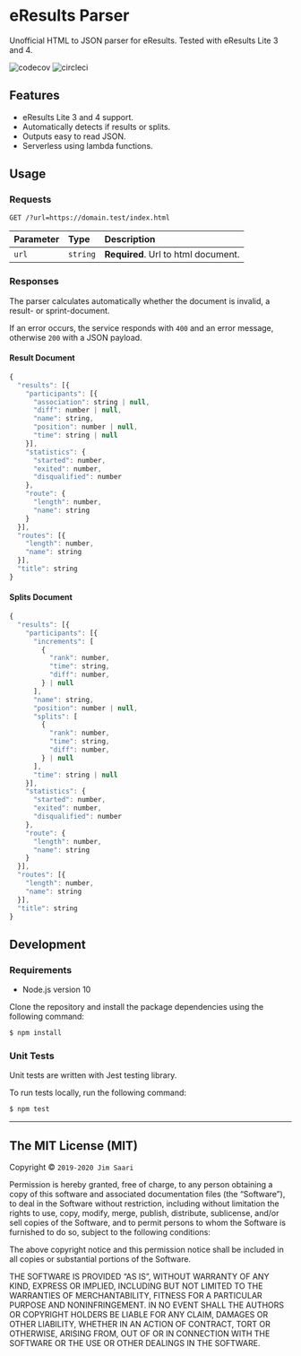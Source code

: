 # eResults Parser

Unofficial HTML to JSON parser for eResults. Tested with eResults Lite 3 and 4.

![codecov](https://img.shields.io/codecov/c/github/jsaari97/eresults-parser)
![circleci](https://img.shields.io/circleci/build/github/jsaari97/eresults-parser/master)

## Features

- eResults Lite 3 and 4 support.
- Automatically detects if results or splits.
- Outputs easy to read JSON.
- Serverless using lambda functions.

## Usage

### Requests

```http
GET /?url=https://domain.test/index.html
```

| Parameter | Type | Description |
| :--- | :--- | :--- |
| `url` | `string` | **Required**. Url to html document. |

### Responses

The parser calculates automatically whether the document is invalid, a result- or sprint-document.

If an error occurs, the service responds with `400` and an error message, otherwise `200` with a JSON payload.


#### Result Document

```javascript
{
  "results": [{
    "participants": [{
      "association": string | null,
      "diff": number | null,
      "name": string,
      "position": number | null,
      "time": string | null
    }],
    "statistics": {
      "started": number,
      "exited": number,
      "disqualified": number
    },
    "route": {
      "length": number,
      "name": string
    }
  }],
  "routes": [{
    "length": number,
    "name": string
  }],
  "title": string
}
```

#### Splits Document

```javascript
{
  "results": [{
    "participants": [{
      "increments": [
        {
          "rank": number,
          "time": string,
          "diff": number,
        } | null
      ],
      "name": string,
      "position": number | null,
      "splits": [
        {
          "rank": number,
          "time": string,
          "diff": number,
        } | null
      ],
      "time": string | null
    }],
    "statistics": {
      "started": number,
      "exited": number,
      "disqualified": number
    },
    "route": {
      "length": number,
      "name": string
    }
  }],
  "routes": [{
    "length": number,
    "name": string
  }],
  "title": string
}
```

## Development

### Requirements

- Node.js version 10

Clone the repository and install the package dependencies using the following command:

```bash
$ npm install
```

### Unit Tests

Unit tests are written with Jest testing library.

To run tests locally, run the following command:

```bash
$ npm test
```

---
## The MIT License (MIT)

Copyright © `2019-2020 Jim Saari`

Permission is hereby granted, free of charge, to any person
obtaining a copy of this software and associated documentation
files (the “Software”), to deal in the Software without
restriction, including without limitation the rights to use,
copy, modify, merge, publish, distribute, sublicense, and/or sell
copies of the Software, and to permit persons to whom the
Software is furnished to do so, subject to the following
conditions:

The above copyright notice and this permission notice shall be
included in all copies or substantial portions of the Software.

THE SOFTWARE IS PROVIDED “AS IS”, WITHOUT WARRANTY OF ANY KIND,
EXPRESS OR IMPLIED, INCLUDING BUT NOT LIMITED TO THE WARRANTIES
OF MERCHANTABILITY, FITNESS FOR A PARTICULAR PURPOSE AND
NONINFRINGEMENT. IN NO EVENT SHALL THE AUTHORS OR COPYRIGHT
HOLDERS BE LIABLE FOR ANY CLAIM, DAMAGES OR OTHER LIABILITY,
WHETHER IN AN ACTION OF CONTRACT, TORT OR OTHERWISE, ARISING
FROM, OUT OF OR IN CONNECTION WITH THE SOFTWARE OR THE USE OR
OTHER DEALINGS IN THE SOFTWARE.
